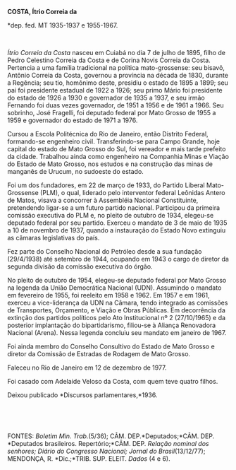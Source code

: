 **COSTA, Ítrio Correia da**

\*dep. fed. MT 1935-1937 e 1955-1967.

 

*Ítrio Correia da Costa* nasceu em Cuiabá no dia 7 de julho de 1895,
filho de Pedro Celestino Correia da Costa e de Corina Novis Correia da
Costa. Pertencia a uma família tradicional na política mato-grossense:
seu bisavô, Antônio Correia da Costa, governou a província na década de
1830, durante a Regência; seu tio, homônimo deste, presidiu o estado de
1895 a 1899; seu pai foi presidente estadual de 1922 a 1926; seu primo
Mário foi presidente do estado de 1926 a 1930 e governador de 1935 a
1937, e seu irmão Fernando foi duas vezes governador, de 1951 a 1956 e
de 1961 a 1966. Seu sobrinho, José Fragelli, foi deputado federal por
Mato Grosso de 1955 a 1959 e governador do estado de 1971 a 1976.

Cursou a Escola Politécnica do Rio de Janeiro, então Distrito Federal,
formando-se engenheiro civil. Transferindo-se para Campo Grande, hoje
capital do estado de Mato Grosso do Sul, foi vereador e mais tarde
prefeito da cidade. Trabalhou ainda como engenheiro na Companhia Minas e
Viação do Estado de Mato Grosso, nos estudos e na construção das minas
de manganês de Urucum, no sudoeste do estado.

Foi um dos fundadores, em 22 de março de 1933, do Partido Liberal
Mato-Grossense (PLM), o qual, liderado pelo interventor federal Leônidas
Antero de Matos, visava a concorrer à Assembléia Nacional Constituinte,
pretendendo ligar-se a um futuro partido nacional. Participou da
primeira comissão executiva do PLM e, no pleito de outubro de 1934,
elegeu-se deputado federal por seu partido. Exerceu o mandato de 3 de
maio de 1935 a 10 de novembro de 1937, quando a instauração do Estado
Novo extinguiu as câmaras legislativas do país.

Fez parte do Conselho Nacional do Petróleo desde a sua fundação
(29/4/1938) até setembro de 1944, ocupando em 1943 o cargo de diretor da
segunda divisão da comissão executiva do órgão.

No pleito de outubro de 1954, elegeu-se deputado federal por Mato Grosso
na legenda da União Democrática Nacional (UDN). Assumindo o mandato em
fevereiro de 1955, foi reeleito em 1958 e 1962. Em 1957 e em 1961,
exerceu a vice-liderança da UDN na Câmara, tendo integrado as comissões
de Transportes, Orçamento, e Viação e Obras Públicas. Em decorrência da
extinção dos partidos políticos pelo Ato Institucional nº 2 (27/10/1965)
e da posterior implantação do bipartidarismo, filiou-se à Aliança
Renovadora Nacional (Arena). Nessa legenda concluiu seu mandato em
janeiro de 1967.

Foi ainda membro do Conselho Consultivo do Estado de Mato Grosso e
diretor da Comissão de Estradas de Rodagem de Mato Grosso.

Faleceu no Rio de Janeiro em 12 de dezembro de 1977.

Foi casado com Adelaide Veloso da Costa, com quem teve quatro filhos.

Deixou publicado *Discursos parlamentares,*1936.

 

 

FONTES: *Boletim Min. Trab.*(5/36); CÂM. DEP.*Deputados;*CÂM. DEP.
*Deputados brasileiros. Repertório;*CÂM. DEP. *Relação nominal dos
senhores; Diário do Congresso Nacional; Jornal do Brasil*(13/12/77);
MENDONÇA, R. *Dic.;*TRIB. SUP. ELEIT. *Dados* (4 e 6).

 
